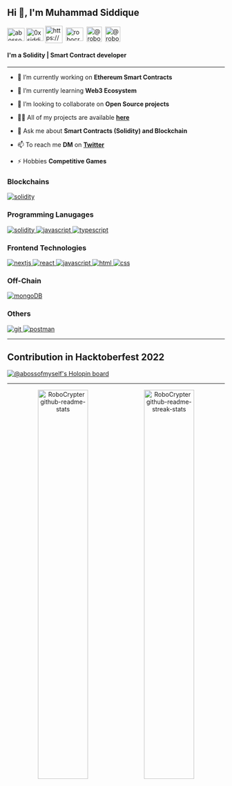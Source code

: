 <h2 align="left">Hi 👋, I'm Muhammad Siddique</h2>

<p align="left">
<a href="https://twitter.com/robocrypter" target="blank"><img align="center" src="https://raw.githubusercontent.com/rahuldkjain/github-profile-readme-generator/master/src/images/icons/Social/twitter.svg" alt="abossofmyself" height="30" width="40" /></a>
<a href="https://linkedin.com/in/0xsiddique" target="blank"><img align="center" src="https://raw.githubusercontent.com/yushi1007/yushi1007/main/images/linkedin.svg" alt="0xsiddique" height="30" width="40" /></a>
<a href="https://discord.gg/https://discord.gg/ChQ7bJaM" target="blank"><img align="center" src="https://raw.githubusercontent.com/rahuldkjain/github-profile-readme-generator/master/src/images/icons/Social/discord.svg" alt="https://discord.gg/ChQ7bJaM" height="40" width="40" /></a>&nbsp
<a href="https://dev.to/robocrypter" target="blank"><img align="center" src="https://dev-to-uploads.s3.amazonaws.com/uploads/logos/resized_logo_UQww2soKuUsjaOGNB38o.png" alt="robocrypter" height="31" width="40" /></a>&nbsp
<a href="https://hashnode.com/@robocrypter" target="blank"><img align="center" src="https://cdn.hashnode.com/res/hashnode/image/upload/v1611902473383/CDyAuTy75.png?auto=compress" alt="@robocrypter" height="35" width="35" /></a>&nbsp
<a href="https://medium.com/@robocrypter" target="blank"><img align="center" src="https://encrypted-tbn0.gstatic.com/images?q=tbn:ANd9GcR8HYq2S59Qama7XGP3ryEyErzYnhGrBqHcay31w1Slm2a_-F4eTnKI&usqp=CAE&s" alt="@robocrypter" height="35" width="35" /></a>&nbsp

<h4 align="left">I'm a Solidity | Smart Contract developer</h4>


---


- 🔭 I’m currently working on **Ethereum Smart Contracts**

- 🌱 I’m currently learning **Web3 Ecosystem**

- 👯 I’m looking to collaborate on **Open Source projects**

- 👨‍💻 All of my projects are available [**here**](https://github.com/RoboCrypter?tab=repositories)

- 💬 Ask me about **Smart Contracts (Solidity) and Blockchain**

- 📫 To reach me **DM** on [**Twitter**](https://twitter.com/robocrypter)

- ⚡ Hobbies **Competitive Games**



<h3 align="left">Blockchains</h3>
<p align="left">
    <a href="https://ethereum.org/en/" target="_blank" rel="noreferrer"> <img src="https://img.shields.io/badge/Ethereum-3C3C3D?style=for-the-badge&logo=Ethereum&logoColor=white" alt="solidity"/> </a>
</p>


<h3 align="left">Programming Lanugages</h3>
 <a href="https://docs.soliditylang.org/en/latest/" target="_blank" rel="noreferrer"> <img src="https://img.shields.io/badge/Solidity-e6e6e6?style=for-the-badge&logo=solidity&logoColor=black" alt="solidity"/> </a>
 <a href="https://developer.mozilla.org/en-US/docs/Web/JavaScript" target="_blank" rel="noreferrer"> <img src="https://img.shields.io/badge/JavaScript-323330?style=for-the-badge&logo=javascript&logoColor=F7DF1E" alt="javascript"/> </a>
 <a href="https://www.typescriptlang.org/" target="_blank" rel="noreferrer"> <img src="https://img.shields.io/badge/TypeScript-007ACC?style=for-the-badge&logo=typescript&logoColor=white" alt="typescript"/> </a>
 
 
 <h3 align="left">Frontend Technologies</h3>
 <a href="https://nextjs.org/" target="_blank" rel="noreferrer"> <img src="https://img.shields.io/badge/next.js-000000?style=for-the-badge&logo=nextdotjs&logoColor=white" alt="nextjs"/> </a>
  <a href="https://reactjs.org/" target="_blank" rel="noreferrer"> <img src="https://img.shields.io/badge/React-20232A?style=for-the-badge&logo=react&logoColor=61DAFB" alt="react"/> </a>
  <a href="https://developer.mozilla.org/en-US/docs/Web/JavaScript" target="_blank" rel="noreferrer"> <img src="https://img.shields.io/badge/JavaScript-323330?style=for-the-badge&logo=javascript&logoColor=F7DF1E" alt="javascript"/> </a>
  <a href="https://www.w3.org/html/" target="_blank" rel="noreferrer"> <img src="https://img.shields.io/badge/HTML5-E34F26?style=for-the-badge&logo=html5&logoColor=white" alt="html"/> </a>
  <a href="https://www.w3schools.com/css/" target="_blank" rel="noreferrer"> <img src="https://img.shields.io/badge/CSS3-1572B6?style=for-the-badge&logo=css3&logoColor=white" alt="css"/> </a>


  <h3 align="left">Off-Chain</h3>
<p align="left">
  <a href="https://chain.link/" target="_blank" rel="noreferrer"> <img src="https://img.shields.io/badge/chainlink-375BD2?style=for-the-badge&logo=chainlink&logoColor=white" alt="mongoDB"/> </a>
</p>


<h3 align="left">Others</h3>
<p align="left">
  <a href="https://git-scm.com/" target="_blank" rel="noreferrer"> <img src="https://img.shields.io/badge/GIT-E44C30?style=for-the-badge&logo=git&logoColor=white" alt="git"/> </a>
  <a href="https://postman.com" target="_blank" rel="noreferrer"> <img src="https://img.shields.io/badge/Postman-FF6C37?style=for-the-badge&logo=Postman&logoColor=white" alt="postman"/> </a>
</p>


---

<h2 align="left">Contribution in Hacktoberfest 2022</h2>


[![@abossofmyself's Holopin board](https://holopin.me/abossofmyself)](https://holopin.io/@abossofmyself)


---


<p align="center">
<a href="https://github.com/RoboCrypter?tab=repositories"><img src="https://github-readme-stats.vercel.app/api?username=RoboCrypter&theme=gotham&show_icons=true&count_private=true&hide_border=true"  width="48%" alt="RoboCrypter github-readme-stats"/></a>
<a href="https://github.com/RoboCrypter?tab=stars"><img src="https://github-readme-streak-stats.herokuapp.com?user=RoboCrypter&theme=gotham&hide_border=true&date_format=M%20j%5B%2C%20Y%5D"  width="48%" alt="RoboCrypter github-readme-streak-stats"/></a>
</p>




